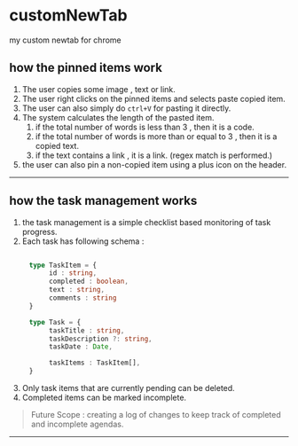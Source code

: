 # customNewTab
my custom newtab for chrome

## how the pinned items work
1. The user copies some image , text or link.
2. The user right clicks on the pinned items and selects paste copied item.
3. The user can also simply do `ctrl+V` for pasting it directly.
4. The system calculates the length of the pasted item.
   1. if the total number of words is less than 3 , then it is a code.
   2. if the total number of words is more than or equal to 3 , then it is a copied text.
   3. if the text contains a link , it is a link. (regex match is performed.)
5. the user can also pin a non-copied item using a plus icon on the header.

***
## how the task management works
1. the task management is a simple checklist based monitoring of task progress.
2. Each task has following schema : 
```typescript

     type TaskItem = {
          id : string,
          completed : boolean,
          text : string,
          comments : string
     }

     type Task = {
          taskTitle : string,
          taskDescription ?: string,
          taskDate : Date,

          taskItems : TaskItem[],
     }

```
3. Only task items that are currently pending can be deleted.
4. Completed items can be marked incomplete.

>Future Scope : creating a log of changes to keep track of completed and incomplete agendas.

***





